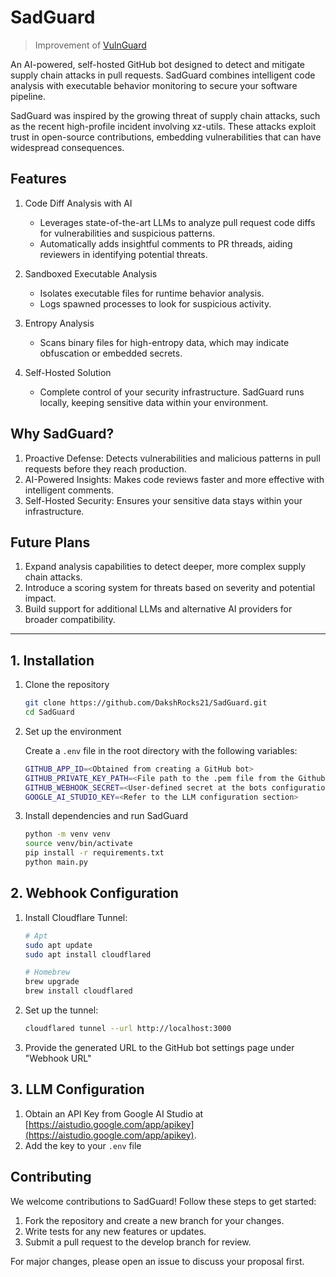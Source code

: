# SadGuard

> Improvement of [VulnGuard](https://github.com/DakshRocks21/VulnGuard)

An AI-powered, self-hosted GitHub bot designed to detect and mitigate supply chain attacks in pull requests.
SadGuard combines intelligent code analysis with executable behavior monitoring to secure your software pipeline.

SadGuard was inspired by the growing threat of supply chain attacks, such as the recent high-profile
incident involving xz-utils. These attacks exploit trust in open-source contributions, embedding
vulnerabilities that can have widespread consequences.

## Features

1. Code Diff Analysis with AI
   - Leverages state-of-the-art LLMs to analyze pull request code diffs for vulnerabilities and suspicious patterns.  
   - Automatically adds insightful comments to PR threads, aiding reviewers in identifying potential threats.

2. Sandboxed Executable Analysis
   - Isolates executable files for runtime behavior analysis.  
   - Logs spawned processes to look for suspicious activity.

3. Entropy Analysis
   - Scans binary files for high-entropy data, which may indicate obfuscation or embedded secrets.

4. Self-Hosted Solution
   - Complete control of your security infrastructure. SadGuard runs locally, keeping sensitive data within your environment.

## Why SadGuard?

1. Proactive Defense: Detects vulnerabilities and malicious patterns in pull requests before they reach production.
2. AI-Powered Insights: Makes code reviews faster and more effective with intelligent comments.
3. Self-Hosted Security: Ensures your sensitive data stays within your infrastructure.

## Future Plans

1. Expand analysis capabilities to detect deeper, more complex supply chain attacks.
2. Introduce a scoring system for threats based on severity and potential impact.
3. Build support for additional LLMs and alternative AI providers for broader compatibility.

---

## 1. Installation

1. Clone the repository

    ```bash
    git clone https://github.com/DakshRocks21/SadGuard.git
    cd SadGuard
    ```

2. Set up the environment

    Create a `.env` file in the root directory with the following variables:

    ```bash
    GITHUB_APP_ID=<Obtained from creating a GitHub bot>
    GITHUB_PRIVATE_KEY_PATH=<File path to the .pem file from the Github bot>
    GITHUB_WEBHOOK_SECRET=<User-defined secret at the bots configuration page>
    GOOGLE_AI_STUDIO_KEY=<Refer to the LLM configuration section>
    ```

3. Install dependencies and run SadGuard

    ```bash
    python -m venv venv
    source venv/bin/activate
    pip install -r requirements.txt
    python main.py
    ```

## 2. Webhook Configuration

1. Install Cloudflare Tunnel:

    ```bash
    # Apt
    sudo apt update
    sudo apt install cloudflared

    # Homebrew
    brew upgrade
    brew install cloudflared
    ```

2. Set up the tunnel:

    ```bash
    cloudflared tunnel --url http://localhost:3000
    ```

3. Provide the generated URL to the GitHub bot settings page under "Webhook URL"

## 3. LLM Configuration

1. Obtain an API Key from Google AI Studio at [https://aistudio.google.com/app/apikey](https://aistudio.google.com/app/apikey).
2. Add the key to your `.env` file

## Contributing

We welcome contributions to SadGuard! Follow these steps to get started:

1. Fork the repository and create a new branch for your changes.
2. Write tests for any new features or updates.
3. Submit a pull request to the develop branch for review.

For major changes, please open an issue to discuss your proposal first.
